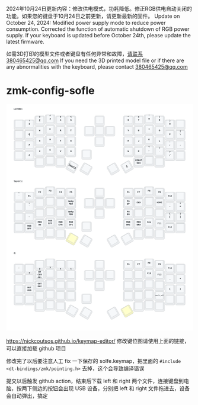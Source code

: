 2024年10月24日更新内容：修改供电模式，功耗降低。修正RGB供电自动关闭的功能。如果您的键盘于10月24日之前更新，请更新最新的固件。
Update on October 24, 2024: Modified power supply mode to reduce power consumption. Corrected the function of automatic shutdown of RGB power supply. If your keyboard is updated before October 24th, please update the latest firmware.

如需3D打印的模型文件或者键盘有任何异常和故障，请联系380465425@qq.com
If you need the 3D printed model file or if there are any abnormalities with the keyboard, please contact 380465425@qq.com

# zmk-config-sofle

<img src="keymap-drawer/sofle.svg" >

https://nickcoutsos.github.io/keymap-editor/
修改键位图请使用上面的链接，可以直接加载 github 项目

修改完了以后要注意人工 fix 一下保存的 solfe.keymap，把里面的 `#include <dt-bindings/zmk/pointing.h>` 去掉，这个会导致编译错误

提交以后触发 github action，结束后下载 left 和 right 两个文件，连接键盘到电脑，按两下侧边的按钮会出现 USB 设备，分别把 left 和 right 文件拖进去，设备会自动弹出，搞定
